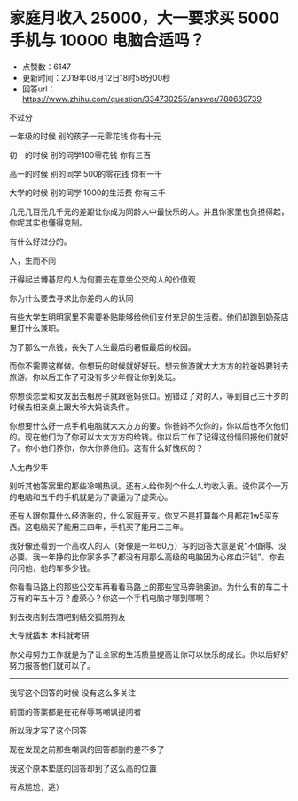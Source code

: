 # 家庭月收入 25000，大一要求买 5000 手机与 10000 电脑合适吗？
- 点赞数：6147
- 更新时间：2019年08月12日18时58分00秒
- 回答url：https://www.zhihu.com/question/334730255/answer/780689739
<body>
 <p data-pid="fSVYGZHt">不过分</p>
 <p data-pid="YdXSu5ZY">一年级的时候 别的孩子一元零花钱 你有十元</p>
 <p data-pid="hJ8wCFRV">初一的时候 别的同学100零花钱 你有三百</p>
 <p data-pid="nWj6cb9q">高一的时候 别的同学 500的零花钱 你有一千</p>
 <p data-pid="bMZv-VjO">大学的时候 别的同学 1000的生活费 你有三千</p>
 <p data-pid="J7_TSW0x">几元几百元几千元的差距让你成为同龄人中最快乐的人。并且你家里也负担得起，你呢其实也懂得克制。</p>
 <p data-pid="9PM9KYwX">有什么好过分的。</p>
 <p data-pid="chCZYmZJ">人，生而不同</p>
 <p data-pid="dDib9tab">开得起兰博基尼的人为何要去在意坐公交的人的价值观</p>
 <p data-pid="9iHHKSYZ">你为什么要去寻求比你差的人的认同</p>
 <p data-pid="YuvMqa_w">有些大学生明明家里不需要补贴能够给他们支付充足的生活费。他们却跑到奶茶店里打什么兼职。</p>
 <p data-pid="_W9tGKX5">为了那么一点钱，丧失了人生最后的暑假最后的校园。</p>
 <p data-pid="65YOPYAM">而你不需要这样做。你想玩的时候就好好玩。想去旅游就大大方方的找爸妈要钱去旅游。你以后工作了可没有多少年假让你到处玩。</p>
 <p data-pid="9RTllXOn">你想谈恋爱和女友出去租房子就跟爸妈张口。别错过了对的人，等到自己三十岁的时候去相亲桌上跟大爷大妈谈条件。</p>
 <p data-pid="CyVRsTNi">你想要什么好一点手机电脑就大大方方的要。你爸妈不欠你的，你以后也不欠他们的。现在他们为了你可以大大方方的给钱。你以后工作了记得这份情回报他们就好了。你小他们养你，你大你养他们。这有什么好愧疚的？</p>
 <p data-pid="ccubiLVh">人无再少年</p>
 <p data-pid="N8y_2ovV">别听其他答案里的那些冷嘲热讽。还有人给你列个什么人均收入表。说你买个一万的电脑和五千的手机就是为了装逼为了虚荣心。</p>
 <p data-pid="H6SZIXGl">还有人跟你算什么经济账的，什么家庭开支。你又不是打算每个月都花1w5买东西。这电脑买了能用三四年，手机买了能用二三年。</p>
 <p data-pid="8Jf79VO_">我好像还看到一个高收入的人（好像是一年60万）写的回答大意是说“不值得、没必要。我一年挣的比你家多多了都没有用那么高级的电脑因为心疼血汗钱”。你去问问他，他的车多少钱。</p>
 <p data-pid="iM_pLIWq">你看看马路上的那些公交车再看看马路上的那些宝马奔驰奥迪。为什么有的车二十万有的车五十万？虚荣心？你这一个手机电脑才哪到哪啊？</p>
 <p data-pid="R405sQsY">别去夜店别去酒吧别结交狐朋狗友</p>
 <p data-pid="wH7CgOh-">大专就插本 本科就考研</p>
 <p data-pid="uBWlH6id">你父母努力工作就是为了让全家的生活质量提高让你可以快乐的成长。你以后好好努力报答他们就可以了。</p>
 <hr>
 <p data-pid="KxjghFjy">我写这个回答的时候 没有这么多关注</p>
 <p data-pid="G2M9GNk4">前面的答案都是在花样辱骂嘲讽提问者</p>
 <p data-pid="hLf62bJQ">所以我才写了这个回答</p>
 <p data-pid="5yxChvDN">现在发现之前那些嘲讽的回答都删的差不多了</p>
 <p data-pid="ACMNfmHy">我这个原本垫底的回答却到了这么高的位置</p>
 <p data-pid="YpUM2_Sq">有点尴尬，逃）</p>
</body>